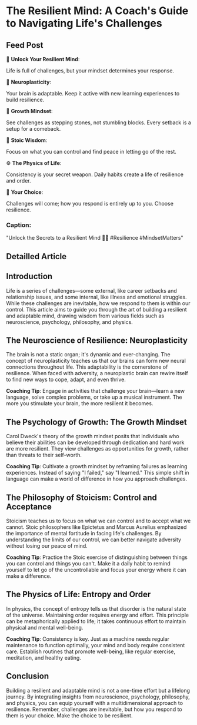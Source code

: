 # The Resilient Mind: A Coach's Guide to Navigating Life's Challenges

## Feed Post

🔑 **Unlock Your Resilient Mind**:

Life is full of challenges, but your mindset determines your response.

🧠 **Neuroplasticity**:

Your brain is adaptable. Keep it active with new learning experiences to build resilience.

🌱 **Growth Mindset**:

See challenges as stepping stones, not stumbling blocks. Every setback is a setup for a comeback.

🎯 **Stoic Wisdom**:

Focus on what you can control and find peace in letting go of the rest.

⚙️ **The Physics of Life**:

Consistency is your secret weapon. Daily habits create a life of resilience and order.

🌟 **Your Choice**:

Challenges will come; how you respond is entirely up to you. Choose resilience.

### **Caption:**

"Unlock the Secrets to a Resilient Mind 🧠💪 #Resilience #MindsetMatters"

## Detailled Article

## **Introduction**

Life is a series of challenges—some external, like career setbacks and relationship issues, and some internal, like illness and emotional struggles. While these challenges are inevitable, how we respond to them is within our control. This article aims to guide you through the art of building a resilient and adaptable mind, drawing wisdom from various fields such as neuroscience, psychology, philosophy, and physics.

## **The Neuroscience of Resilience: Neuroplasticity**

The brain is not a static organ; it's dynamic and ever-changing. The concept of neuroplasticity teaches us that our brains can form new neural connections throughout life. This adaptability is the cornerstone of resilience. When faced with adversity, a neuroplastic brain can rewire itself to find new ways to cope, adapt, and even thrive.

**Coaching Tip**: Engage in activities that challenge your brain—learn a new language, solve complex problems, or take up a musical instrument. The more you stimulate your brain, the more resilient it becomes.

## **The Psychology of Growth: The Growth Mindset**

Carol Dweck's theory of the growth mindset posits that individuals who believe their abilities can be developed through dedication and hard work are more resilient. They view challenges as opportunities for growth, rather than threats to their self-worth.

**Coaching Tip**: Cultivate a growth mindset by reframing failures as learning experiences. Instead of saying "I failed," say "I learned." This simple shift in language can make a world of difference in how you approach challenges.

## **The Philosophy of Stoicism: Control and Acceptance**

Stoicism teaches us to focus on what we can control and to accept what we cannot. Stoic philosophers like Epictetus and Marcus Aurelius emphasized the importance of mental fortitude in facing life's challenges. By understanding the limits of our control, we can better navigate adversity without losing our peace of mind.

**Coaching Tip**: Practice the Stoic exercise of distinguishing between things you can control and things you can't. Make it a daily habit to remind yourself to let go of the uncontrollable and focus your energy where it can make a difference.

## **The Physics of Life: Entropy and Order**

In physics, the concept of entropy tells us that disorder is the natural state of the universe. Maintaining order requires energy and effort. This principle can be metaphorically applied to life; it takes continuous effort to maintain physical and mental well-being.

**Coaching Tip**: Consistency is key. Just as a machine needs regular maintenance to function optimally, your mind and body require consistent care. Establish routines that promote well-being, like regular exercise, meditation, and healthy eating.

## **Conclusion**

Building a resilient and adaptable mind is not a one-time effort but a lifelong journey. By integrating insights from neuroscience, psychology, philosophy, and physics, you can equip yourself with a multidimensional approach to resilience. Remember, challenges are inevitable, but how you respond to them is your choice. Make the choice to be resilient.